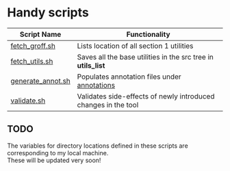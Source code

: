 # Handy scripts

Script Name | Functionality
----------- | -------------
[fetch_groff.sh](fetch_groff.sh) | Lists location of all section 1 utilities
[fetch_utils.sh](fetch_utils.sh) | Saves all the base utilities in the src tree in **utils_list**
[generate_annot.sh](generate_annot.sh) | Populates annotation files under [annotations](../annotations)
[validate.sh](validate.sh) | Validates side-effects of newly introduced changes in the tool

## TODO
The variables for directory locations defined in these scripts are corresponding to my local machine.  
These will be updated very soon!
